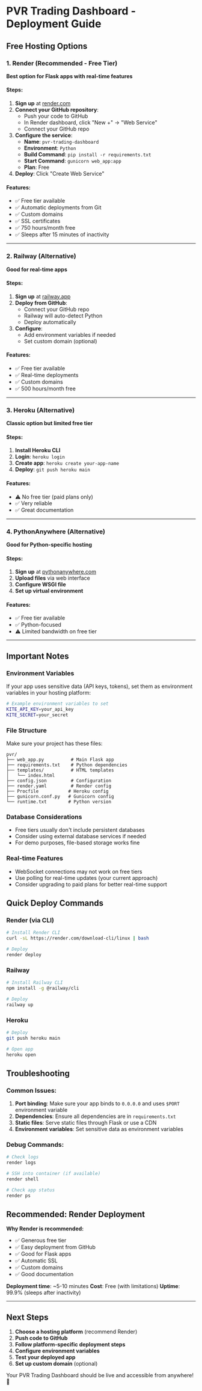 # PVR Trading Dashboard - Deployment Guide

## Free Hosting Options

### 1. Render (Recommended - Free Tier)
**Best option for Flask apps with real-time features**

#### Steps:
1. **Sign up** at [render.com](https://render.com)
2. **Connect your GitHub repository**:
   - Push your code to GitHub
   - In Render dashboard, click "New +" → "Web Service"
   - Connect your GitHub repo
3. **Configure the service**:
   - **Name**: `pvr-trading-dashboard`
   - **Environment**: `Python`
   - **Build Command**: `pip install -r requirements.txt`
   - **Start Command**: `gunicorn web_app:app`
   - **Plan**: Free
4. **Deploy**: Click "Create Web Service"

#### Features:
- ✅ Free tier available
- ✅ Automatic deployments from Git
- ✅ Custom domains
- ✅ SSL certificates
- ✅ 750 hours/month free
- ✅ Sleeps after 15 minutes of inactivity

---

### 2. Railway (Alternative)
**Good for real-time apps**

#### Steps:
1. **Sign up** at [railway.app](https://railway.app)
2. **Deploy from GitHub**:
   - Connect your GitHub repo
   - Railway will auto-detect Python
   - Deploy automatically
3. **Configure**:
   - Add environment variables if needed
   - Set custom domain (optional)

#### Features:
- ✅ Free tier available
- ✅ Real-time deployments
- ✅ Custom domains
- ✅ 500 hours/month free

---

### 3. Heroku (Alternative)
**Classic option but limited free tier**

#### Steps:
1. **Install Heroku CLI**
2. **Login**: `heroku login`
3. **Create app**: `heroku create your-app-name`
4. **Deploy**: `git push heroku main`

#### Features:
- ⚠️ No free tier (paid plans only)
- ✅ Very reliable
- ✅ Great documentation

---

### 4. PythonAnywhere (Alternative)
**Good for Python-specific hosting**

#### Steps:
1. **Sign up** at [pythonanywhere.com](https://pythonanywhere.com)
2. **Upload files** via web interface
3. **Configure WSGI file**
4. **Set up virtual environment**

#### Features:
- ✅ Free tier available
- ✅ Python-focused
- ⚠️ Limited bandwidth on free tier

---

## Important Notes

### Environment Variables
If your app uses sensitive data (API keys, tokens), set them as environment variables in your hosting platform:

```bash
# Example environment variables to set
KITE_API_KEY=your_api_key
KITE_SECRET=your_secret
```

### File Structure
Make sure your project has these files:
```
pvr/
├── web_app.py          # Main Flask app
├── requirements.txt    # Python dependencies
├── templates/          # HTML templates
│   └── index.html
├── config.json         # Configuration
├── render.yaml         # Render config
├── Procfile           # Heroku config
├── gunicorn.conf.py   # Gunicorn config
└── runtime.txt        # Python version
```

### Database Considerations
- Free tiers usually don't include persistent databases
- Consider using external database services if needed
- For demo purposes, file-based storage works fine

### Real-time Features
- WebSocket connections may not work on free tiers
- Use polling for real-time updates (your current approach)
- Consider upgrading to paid plans for better real-time support

## Quick Deploy Commands

### Render (via CLI)
```bash
# Install Render CLI
curl -sL https://render.com/download-cli/linux | bash

# Deploy
render deploy
```

### Railway
```bash
# Install Railway CLI
npm install -g @railway/cli

# Deploy
railway up
```

### Heroku
```bash
# Deploy
git push heroku main

# Open app
heroku open
```

## Troubleshooting

### Common Issues:
1. **Port binding**: Make sure your app binds to `0.0.0.0` and uses `$PORT` environment variable
2. **Dependencies**: Ensure all dependencies are in `requirements.txt`
3. **Static files**: Serve static files through Flask or use a CDN
4. **Environment variables**: Set sensitive data as environment variables

### Debug Commands:
```bash
# Check logs
render logs

# SSH into container (if available)
render shell

# Check app status
render ps
```

## Recommended: Render Deployment

**Why Render is recommended:**
- ✅ Generous free tier
- ✅ Easy deployment from GitHub
- ✅ Good for Flask apps
- ✅ Automatic SSL
- ✅ Custom domains
- ✅ Good documentation

**Deployment time**: ~5-10 minutes
**Cost**: Free (with limitations)
**Uptime**: 99.9% (sleeps after inactivity)

---

## Next Steps

1. **Choose a hosting platform** (recommend Render)
2. **Push code to GitHub**
3. **Follow platform-specific deployment steps**
4. **Configure environment variables**
5. **Test your deployed app**
6. **Set up custom domain** (optional)

Your PVR Trading Dashboard should be live and accessible from anywhere! 🚀 